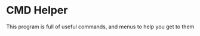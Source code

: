 # CMD Helper             
This program is full of useful commands, and menus to help you get to them
